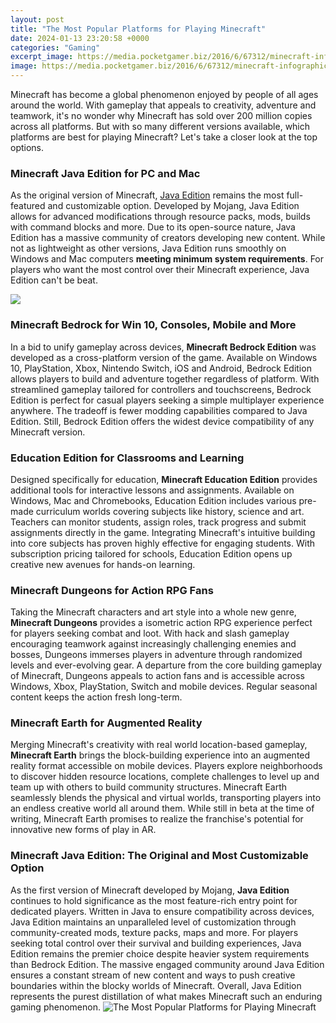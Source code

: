```yaml
---
layout: post
title: "The Most Popular Platforms for Playing Minecraft"
date: 2024-01-13 23:20:58 +0000
categories: "Gaming"
excerpt_image: https://media.pocketgamer.biz/2016/6/67312/minecraft-infographic-r471x.jpg
image: https://media.pocketgamer.biz/2016/6/67312/minecraft-infographic-r471x.jpg
---
```


Minecraft has become a global phenomenon enjoyed by people of all ages around the world. With gameplay that appeals to creativity, adventure and teamwork, it's no wonder why Minecraft has sold over 200 million copies across all platforms. But with so many different versions available, which platforms are best for playing Minecraft? Let's take a closer look at the top options.
### Minecraft Java Edition for PC and Mac  
As the original version of Minecraft, [Java Edition](https://store.fi.io.vn/cdn-cgi/l/email-protection) remains the most full-featured and customizable option. Developed by Mojang, Java Edition allows for advanced modifications through resource packs, mods, builds with command blocks and more. Due to its open-source nature, Java Edition has a massive community of creators developing new content. While not as lightweight as other versions, Java Edition runs smoothly on Windows and Mac computers **meeting minimum system requirements**. For players who want the most control over their Minecraft experience, Java Edition can't be beat.

![](https://staticg.sportskeeda.com/editor/2022/06/030bd-16553898883996-1920.jpg)
### Minecraft Bedrock for Win 10, Consoles, Mobile and More
In a bid to unify gameplay across devices, **Minecraft Bedrock Edition** was developed as a cross-platform version of the game. Available on Windows 10, PlayStation, Xbox, Nintendo Switch, iOS and Android, Bedrock Edition allows players to build and adventure together regardless of platform. With streamlined gameplay tailored for controllers and touchscreens, Bedrock Edition is perfect for casual players seeking a simple multiplayer experience anywhere. The tradeoff is fewer modding capabilities compared to Java Edition. Still, Bedrock Edition offers the widest device compatibility of any Minecraft version.
### Education Edition for Classrooms and Learning  
Designed specifically for education, **Minecraft Education Edition** provides additional tools for interactive lessons and assignments. Available on Windows, Mac and Chromebooks, Education Edition includes various pre-made curriculum worlds covering subjects like history, science and art. Teachers can monitor students, assign roles, track progress and submit assignments directly in the game. Integrating Minecraft's intuitive building into core subjects has proven highly effective for engaging students. With subscription pricing tailored for schools, Education Edition opens up creative new avenues for hands-on learning.
### Minecraft Dungeons for Action RPG Fans
Taking the Minecraft characters and art style into a whole new genre, **Minecraft Dungeons** provides a isometric action RPG experience perfect for players seeking combat and loot. With hack and slash gameplay encouraging teamwork against increasingly challenging enemies and bosses, Dungeons immerses players in adventure through randomized levels and ever-evolving gear. A departure from the core building gameplay of Minecraft, Dungeons appeals to action fans and is accessible across Windows, Xbox, PlayStation, Switch and mobile devices. Regular seasonal content keeps the action fresh long-term.
### Minecraft Earth for Augmented Reality
Merging Minecraft's creativity with real world location-based gameplay, **Minecraft Earth** brings the block-building experience into an augmented reality format accessible on mobile devices. Players explore neighborhoods to discover hidden resource locations, complete challenges to level up and team up with others to build community structures. Minecraft Earth seamlessly blends the physical and virtual worlds, transporting players into an endless creative world all around them. While still in beta at the time of writing, Minecraft Earth promises to realize the franchise's potential for innovative new forms of play in AR.
### Minecraft Java Edition: The Original and Most Customizable Option
As the first version of Minecraft developed by Mojang, **Java Edition** continues to hold significance as the most feature-rich entry point for dedicated players. Written in Java to ensure compatibility across devices, Java Edition maintains an unparalleled level of customization through community-created mods, texture packs, maps and more. For players seeking total control over their survival and building experiences, Java Edition remains the premier choice despite heavier system requirements than Bedrock Edition. The massive engaged community around Java Edition ensures a constant stream of new content and ways to push creative boundaries within the blocky worlds of Minecraft. Overall, Java Edition represents the purest distillation of what makes Minecraft such an enduring gaming phenomenon.
![The Most Popular Platforms for Playing Minecraft](https://media.pocketgamer.biz/2016/6/67312/minecraft-infographic-r471x.jpg)